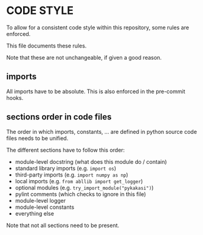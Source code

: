 # CODE STYLE

To allow for a consistent code style within this repository, some rules are enforced.

This file documents these rules.

Note that these are not unchangeable, if given a good reason.

## imports

All imports have to be absolute. This is also enforced in the pre-commit hooks.

## sections order in code files

The order in which imports, constants, ... are defined in python source code files needs to be unified.

The different sections have to follow this order:
* module-level docstring (what does this module do / contain)
* standard library imports (e.g. `import os`)
* third-party imports (e.g. `import numpy as np`)
* local imports (e.g. `from abllib import get_logger`)
* optional modules (e.g. `try_import_module("pykakasi")`)
* pylint comments (which checks to ignore in this file)
* module-level logger
* module-level constants
* everything else

Note that not all sections need to be present.

